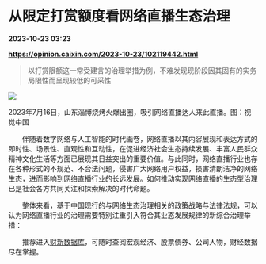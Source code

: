 # 从限定打赏额度看网络直播生态治理

**2023-10-23 03:23**

**https://opinion.caixin.com/2023-10-23/102119442.html**

> 以打赏限额这一常受建言的治理举措为例，不难发现现阶段因其固有的实务局限性而呈现较低的可采性

  

![](https://img.caixin.com/2023-10-23/169803104941016_840_560.jpg)

2023年7月16日，山东淄博烧烤火爆出圈，吸引网络直播达人来此直播。图：视觉中国

  

　　伴随着数字网络与人工智能的时代画卷，网络直播以其内容展现和表达方式的即时性、场景性、直观性和互动性，在促进经济社会生态持续发展、丰富人民群众精神文化生活等方面已展现其日益突出的重要价值。与此同时，网络直播行业也存在各种形式的不规范、不合法问题，侵害广大网络用户权益，损害清朗洁净的网络生态，进而影响到网络直播行业的长远发展。如何推动实现网络直播的生态型治理已是社会各方共同关注和探索解决的时代命题。

　　整体来看，基于中国现行的与网络生态治理相关的政策战略与法律法规，可以认为网络直播行业的治理需要特别注重引入符合其业态发展规律的新综合治理举措：

　　推荐进入[财新数据库](https://cxdata.caixin.com/index)，可随时查阅宏观经济、股票债券、公司人物，财经数据尽在掌握。